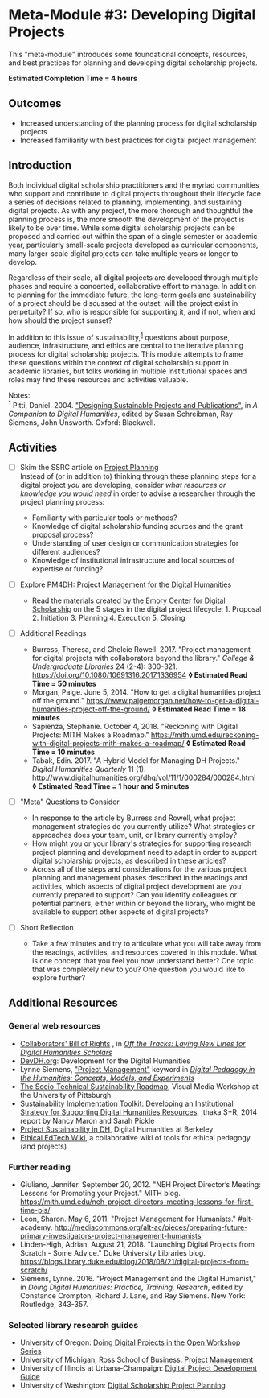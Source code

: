 # Meta-Module #3: Developing Digital Projects

This "meta-module" introduces some foundational concepts, resources, and best practices for planning and developing digital scholarship projects.

**Estimated Completion Time = 4 hours**

## Outcomes

* Increased understanding of the planning process for digital scholarship projects
* Increased familiarity with best practices for digital project management

## Introduction

Both individual digital scholarship practitioners and the myriad communities who support and contribute to digital projects throughout their lifecycle face a series of decisions related to planning, implementing, and sustaining digital projects. As with any project, the more thorough and thoughtful the planning process is, the more smooth the development of the project is likely to be over time. While some digital scholarship projects can be proposed and carried out within the span of a single semester or academic year, particularly small-scale projects developed as curricular components, many larger-scale digital projects can take multiple years or longer to develop.

Regardless of their scale, all digital projects are developed through multiple phases and require a concerted, collaborative effort to manage. In addition to planning for the immediate future, the long-term goals and sustainability of a project should be discussed at the outset: will the project exist in perpetuity? If so, who is responsible for supporting it, and if not, when and how should the project sunset? 

In addition to this issue of sustainability,<sup>[1](#note1)</sup> questions about purpose, audience, infrastructure, and ethics are central to the iterative planning process for digital scholarship projects. This module attempts to frame these questions within the context of digital scholarship support in academic libraries, but folks working in multiple institutional spaces and roles may find these resources and activities valuable.

Notes:</br>
<sup><a name="note1">1</a></sup> Pitti, Daniel. 2004. ["Designing Sustainable Projects and Publications"](http://www.digitalhumanities.org/companion/view?docId=blackwell/9781405103213/9781405103213.xml&chunk.id=ss1-5-1), in *A Companion to Digital Humanities*, edited by Susan Schreibman, Ray Siemens, John Unsworth. Oxford: Blackwell.

## Activities

- [ ] Skim the SSRC article on [Project Planning](https://labs.ssrc.org/dds/articles/project-planning/) <br>
	Instead of (or in addition to) thinking through these planning steps for a digital project *you* are developing, consider *what resources or knowledge you would need* in order to advise a researcher through the project planning process: 
	* Familiarity with particular tools or methods? 
	* Knowledge of digital scholarship funding sources and the grant proposal process?
	* Understanding of user design or communication strategies for different audiences?
	* Knowledge of institutional infrastructure and local sources of expertise or funding?

- [ ] Explore [PM4DH: Project Management for the Digital Humanities](https://scholarblogs.emory.edu/pm4dh/)
	* Read the materials created by the [Emory Center for Digital Scholarship](http://ecds.emory.edu/) on the 5 stages in the digital project lifecycle:	1. Proposal		2. Initiation		3. Planning			4. Execution		5. Closing

- [ ] Additional Readings
	* Burress, Theresa, and Chelcie Rowell. 2017. "Project management for digital projects with collaborators beyond the library." *College & Undergraduate Libraries* 24 (2-4): 300-321. https://doi.org/10.1080/10691316.2017.1336954 **◊  Estimated Read Time = 50 minutes**
	* Morgan, Paige. June 5, 2014. "How to get a digital humanities project off the ground." https://www.paigemorgan.net/how-to-get-a-digital-humanities-project-off-the-ground/ **◊  Estimated Read Time = 18 minutes**
	* Sapienza, Stephanie. October 4, 2018. "Reckoning with Digital Projects: MITH Makes a Roadmap." https://mith.umd.edu/reckoning-with-digital-projects-mith-makes-a-roadmap/ **◊  Estimated Read Time = 10 minutes**
	* Tabak, Edin. 2017. "A Hybrid Model for Managing DH Projects." *Digital Humanities Quarterly* 11 (1). http://www.digitalhumanities.org/dhq/vol/11/1/000284/000284.html **◊  Estimated Read Time = 1 hour and 5 minutes**

- [ ] "Meta" Questions to Consider
	* In response to the article by Burress and Rowell, what project management strategies do you currently utilize? What strategies or approaches does your team, unit, or library currently employ? 
	* How might you or your library's strategies for supporting research project planning and development need to adapt in order to support digital scholarship projects, as described in these articles?
	* Across all of the steps and considerations for the various project planning and management phases described in the readings and activities, which aspects of digital project development are you currently prepared to support? Can you identify colleagues or potential partners, either within or beyond the library, who might be available to support other aspects of digital projects?

- [ ] Short Reflection
	* Take a few minutes and try to articulate what you will take away from the readings, activities, and resources covered in this module. What is one concept that you feel you now understand better? One topic that was completely new to you? One question you would like to explore further? 

## Additional Resources

### General web resources

* [Collaborators' Bill of Rights](http://mcpress.media-commons.org/offthetracks/part-one-models-for-collaboration-career-paths-acquiring-institutional-support-and-transformation-in-the-field/a-collaboration/collaborators%E2%80%99-bill-of-rights/) , in [*Off the Tracks: Laying New Lines for Digital Humanities Scholars*](http://mcpress.media-commons.org/offthetracks/)
* [DevDH.org](http://devdh.org/): Development for the Digital Humanities
* Lynne Siemens, ["Project Management"](https://digitalpedagogy.mla.hcommons.org/keywords/project-management/) keyword in [*Digital Pedagogy in the Humanities: Concepts, Models, and Experiments*](https://digitalpedagogy.mla.hcommons.org/)
* [The Socio-Technical Sustainability Roadmap](https://sites.haa.pitt.edu/sustainabilityroadmap/introduction/), Visual Media Workshop at the University of Pittsburgh
* [Sustainability Implementation Toolkit: Developing an Institutional Strategy for Supporting Digital Humanities Resources](https://sr.ithaka.org/publications/sustainability-implementation-toolkit/), Ithaka S+R, 2014 report by Nancy Maron and Sarah Pickle
* [Project Sustainability in DH](https://digitalhumanities.berkeley.edu/blog/15/05/01/project-sustainability-dh-collaboration-and-community), Digital Humanities at Berkeley
* [Ethical EdTech Wiki](https://ethicaledtech.info/), a collaborative wiki of tools for ethical pedagogy (and projects)

### Further reading

* Giuliano, Jennifer. September 20, 2012. "NEH Project Director’s Meeting: Lessons for Promoting your Project." MITH blog. https://mith.umd.edu/neh-project-directors-meeting-lessons-for-first-time-pis/ 
* Leon, Sharon. May 6, 2011. "Project Management for Humanists." #alt-academy. http://mediacommons.org/alt-ac/pieces/preparing-future-primary-investigators-project-management-humanists 
* Linden-High, Adrian. August 21, 2018. "Launching Digital Projects from Scratch - Some Advice." Duke University Libraries blog. https://blogs.library.duke.edu/blog/2018/08/21/digital-projects-from-scratch/
* Siemens, Lynne. 2016. "Project Management and the Digital Humanist," in *Doing Digital Humanities: Practice, Training, Research*, edited by Constance Crompton, Richard J. Lane, and Ray Siemens. New York: Routledge, 343-357. 

### Selected library research guides

* University of Oregon: [Doing Digital Projects in the Open Workshop Series](https://researchguides.uoregon.edu/doingdigitalprojectsintheopen)
* University of Michigan, Ross School of Business: [Project Management](https://kresgeguides.bus.umich.edu/project-management)
* University of Illinois at Urbana-Champaign: [Digital Project Development Guide](https://guides.library.illinois.edu/c.php?g=465430&p=3636576)
* University of Washington: [Digital Scholarship Project Planning](http://guides.lib.uw.edu/bothell/digitalscholarship/plan)
